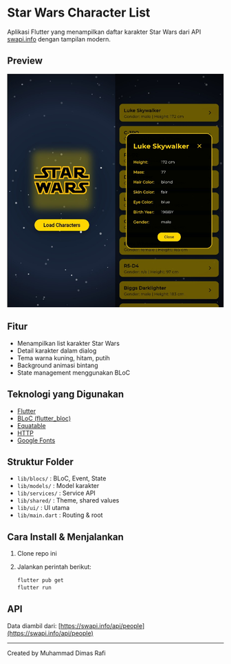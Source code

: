 # Star Wars Character List

Aplikasi Flutter yang menampilkan daftar karakter Star Wars dari API [swapi.info](https://swapi.info/api/people) dengan tampilan modern.

## Preview

![Preview](assets/preview.jpeg)

## Fitur

- Menampilkan list karakter Star Wars
- Detail karakter dalam dialog
- Tema warna kuning, hitam, putih
- Background animasi bintang
- State management menggunakan BLoC

## Teknologi yang Digunakan

- [Flutter](https://flutter.dev/)
- [BLoC (flutter_bloc)](https://pub.dev/packages/flutter_bloc)
- [Equatable](https://pub.dev/packages/equatable)
- [HTTP](https://pub.dev/packages/http)
- [Google Fonts](https://pub.dev/packages/google_fonts)

## Struktur Folder

- `lib/blocs/` : BLoC, Event, State
- `lib/models/` : Model karakter
- `lib/services/` : Service API
- `lib/shared/` : Theme, shared values
- `lib/ui/` : UI utama
- `lib/main.dart` : Routing & root

## Cara Install & Menjalankan

1. Clone repo ini
2. Jalankan perintah berikut:

   ```bash
   flutter pub get
   flutter run
   ```

## API

Data diambil dari: [https://swapi.info/api/people](https://swapi.info/api/people)

---

Created by Muhammad Dimas Rafi
